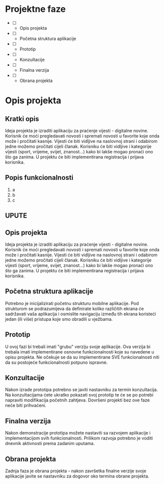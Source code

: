 # Projektne faze
- [ ] - Opis projekta
- [ ] - Početna struktura aplikacije
- [ ] - Prototip
- [ ] - Konzultacije
- [ ] - Finalna verzija
- [ ] - Obrana projekta

# Opis projekta
## Kratki opis
Ideja projekta je izraditi aplikaciju za praćenje vijesti - digitalne novine. Korisnik će moći pregledavati novosti i spremati novosti u favorite koje onda može i pročitati kasnije. Vijesti će biti vidljive na naslovnoj strani i odabirom jedne možemo pročitati cijeli članak. Korisniku će biti vidljive i kategorije vijesti (sport, vrijeme, svijet, znanost...) kako bi lakše mogao pronaći ono što ga zanima. U projektu će biti implementirana registracija i prijava korisnika.

## Popis funkcionalnosti
1. a
2. b
3. c


## UPUTE
## Opis projekta
Ideja projekta je izraditi aplikaciju za praćenje vijesti - digitalne novine. Korisnik će moći pregledavati novosti i spremati novosti u favorite koje onda može i pročitati kasnije. Vijesti će biti vidljive na naslovnoj strani i odabirom jedne možemo pročitati cijeli članak. Korisniku će biti vidljive i kategorije vijesti (sport, vrijeme, svijet, znanost...) kako bi lakše mogao pronaći ono što ga zanima. U projektu će biti implementirana registracija i prijava korisnika.

## Početna struktura aplikacije
Potrebno je inicijalizirati početnu strukturu mobilne aplikacije.
Pod strukturom se podrazumijeva da definirate koliko različitih ekrana će sadržavati vaša aplikacija i osmislite navigaciju između tih ekrana koristeći jedan (ili više) pristupa koje smo obradili u vježbama.

## Prototip
U ovoj fazi bi trebali imati "grubu" verziju svoje aplikacije. Ova verzija bi trebala imati implementirane osnovne funkcionalnosti koje su navedene u opisu projekta. Ne očekuje se da su implementirane SVE funkcionalnosti niti da su postojeće funkcionalnosti potpuno ispravne.

## Konzultacije
Nakon izrade prototipa potrebno se javiti nastavniku za termin konzultacija. Na konzultacijama ćete ukratko pokazati svoj prototip te će se po potrebi napraviti modifikacija početnih zahtjeva. Dovršeni projekti bez ove faze neće biti prihvaćeni.

## Finalna verzija
Nakon demonstracije prototipa možete nastaviti sa razvojem aplikacije i implementacijom svih funkcionalnosti. Prilikom razvoja potrebno je voditi dnevnik aktivnosti prema zadanim uputama.

## Obrana projekta
Zadnja faza je obrana projekta - nakon završetka finalne verzije svoje aplikacije javite se nastavniku za dogovor oko termina obrane projekta.
